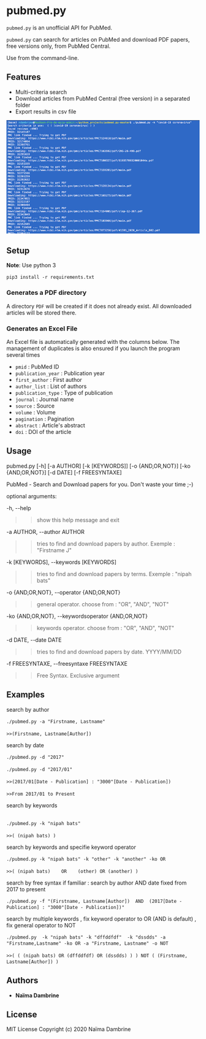 pubmed.py
=========

`pubmed.py` is an unofficial API for PubMed. 

`pubmed.py` can search for articles on PubMed and download PDF papers, free versions only, from PubMed Central. 

Use from the command-line.

Features
--------
* Multi-criteria search
* Download articles from PubMed Central (free version) in a separated folder
* Export results in csv file 



![](images/screenshot.png)

Setup
-----
**Note**: Use python 3
```
pip3 install -r requirements.txt
```
### Generates a PDF directory 

A directory `PDF` will be created if it does not already exist. All downloaded articles will be stored there.

### Generates an Excel File

An Excel file is automatically generated with the columns below. 
The management of duplicates is also ensured if you launch the program several times

* `pmid` : PubMed ID
* `publication_year` : Publication year
* `first_author` : First author
* `author_list` : List of authors 
* `publication_type` : Type of publication
* `journal` : Journal name
* `source` : Source
* `volume` : Volume
* `pagination` : Pagination
* `abstract` : Article's abstract
* `doi` : DOI of the article

Usage
-----
pubmed.py [-h] [-a AUTHOR] [-k [KEYWORDS]] [-o {AND,OR,NOT}]
[-ko {AND,OR,NOT}] [-d DATE] [-f FREESYNTAXE]

PubMed - Search and Download papers for you. Don't waste your time ;-)

optional arguments:

-h, --help            
>>show this help message and exit

-a AUTHOR, --author AUTHOR
>>tries to find and download papers by author. Exemple :
"Firstname J"

-k [KEYWORDS], --keywords [KEYWORDS]
>>tries to find and download papers by terms. Exemple :
"nipah bats"

-o {AND,OR,NOT}, --operator {AND,OR,NOT}
>>general operator. choose from : "OR", "AND", "NOT"

-ko {AND,OR,NOT}, --keywordsoperator {AND,OR,NOT}
>>keywords operator. choose from : "OR", "AND", "NOT"

-d DATE, --date DATE  
>>tries to find and download papers by date. YYYY/MM/DD

-f FREESYNTAXE, --freesyntaxe FREESYNTAXE
>>Free Syntax. Exclusive argument

Examples
--------
search by author
```
./pubmed.py -a "Firstname, Lastname"

>>(Firstname, Lastname[Author])
```

search by date
```
./pubmed.py -d "2017"

./pubmed.py -d "2017/01"

>>(2017/01[Date - Publication] : "3000"[Date - Publication])

>>From 2017/01 to Present
```


search by keywords
```

./pubmed.py -k "nipah bats"

>>( (nipah bats) )
```

search by keywords and  specifie keyword operator
```
./pubmed.py -k "nipah bats" -k "other" -k "another" -ko OR

>>( (nipah bats)    OR    (other) OR (another) )
```


search by free syntax if familiar : search by author AND date fixed from 2017 to present
```
./pubmed.py -f "(Firstname, Lastname[Author])  AND  (2017[Date - Publication] : "3000"[Date - Publication])"
```


search by multiple keywords , fix keyword operator to OR (AND is default) , fix general operator to NOT 
```
./pubmed.py  -k "nipah bats" -k "dffddfdf"  -k "dssdds" -a "Firstname,Lastname" -ko OR -a "Firstname, Lastname" -o NOT

>>( ( (nipah bats) OR (dffddfdf) OR (dssdds) ) ) NOT ( (Firstname, Lastname[Author]) ) 
````


## Authors

* **Naïma Dambrine** 

## License

MIT License Copyright (c) 2020 Naïma Dambrine
